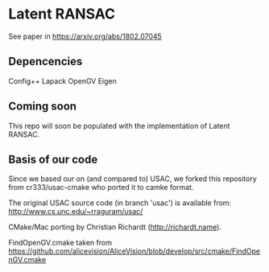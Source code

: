 # Latent RANSAC
See paper in https://arxiv.org/abs/1802.07045

## Depencencies

Config++
Lapack
OpenGV
Eigen


## Coming soon
This repo will soon be populated with the implementation of Latent RANSAC.

## Basis of our code

Since we based our on (and compared to) USAC, we forked this repository from cr333/usac-cmake who ported it to camke format. 

The original USAC source code (in branch 'usac') is available from:
http://www.cs.unc.edu/~rraguram/usac/

CMake/Mac porting by Christian Richardt (http://richardt.name).

FindOpenGV.cmake taken from  https://github.com/alicevision/AliceVision/blob/develop/src/cmake/FindOpenGV.cmake